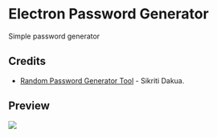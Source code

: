 # Electron Password Generator

Simple password generator

## Credits
- [Random Password Generator Tool](https://github.com/devloop01/password-generator) - Sikriti Dakua.

## Preview

<img src="https://i.imgur.com/WCyZcH4.png">
